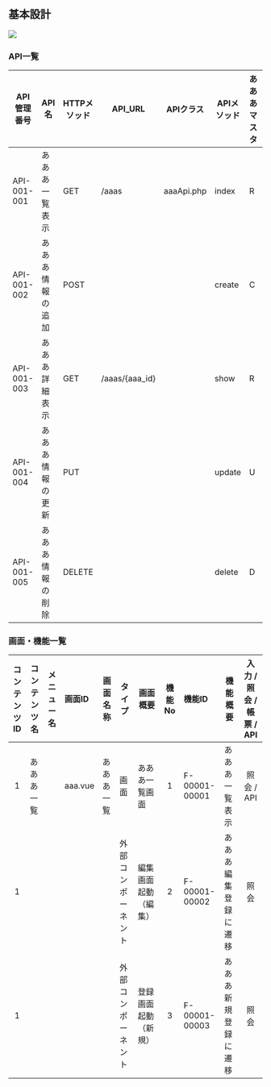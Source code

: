 ## 基本設計
![](../images/)

### API一覧

| API管理番号 | API名            | HTTPメソッド | API_URL        | APIクラス  | APIメソッド | あああマスタ | いいいマスタ | うううマスタ |
| ----------- | ---------------- | ------------ | -------------- | ---------- | ----------- | ------------ | ------------ | ------------ |
| API-001-001 | あああ一覧表示   | GET          | /aaas          | aaaApi.php | index       | R            | R            |              |
| API-001-002 | あああ情報の追加 | POST         |                |            | create      | C            |              |              |
| API-001-003 | あああ詳細表示   | GET          | /aaas/{aaa_id} |            | show        | R            | RU           |              |
| API-001-004 | あああ情報の更新 | PUT          |                |            | update      | U            |              | RU           |
| API-001-005 | あああ情報の削除 | DELETE       |                |            | delete      | D            |              |              |


### 画面・機能一覧

| コンテンツID | コンテンツ名 | メニュー名 | 画面ID  | 画面名称   | タイプ             | 画面概要             | 機能No | 機能ID        | 機能概要             | 入力 / 照会 / 帳票 / API |
| :----------: | ------------ | ---------- | :------ | ---------- | ------------------ | -------------------- | :----: | :------------ | -------------------- | :----------------------: |
|      1       | あああ一覧   |            | aaa.vue | あああ一覧 | 画面               | あああ一覧画面       |   1    | F-00001-00001 | あああ一覧表示       |        照会 / API        |
|      1       |              |            |         |            | 外部コンポーネント | 編集画面起動（編集） |   2    | F-00001-00002 | あああ編集登録に遷移 |           照会           |
|      1       |              |            |         |            | 外部コンポーネント | 登録画面起動（新規） |   3    | F-00001-00003 | あああ新規登録に遷移 |           照会           |
